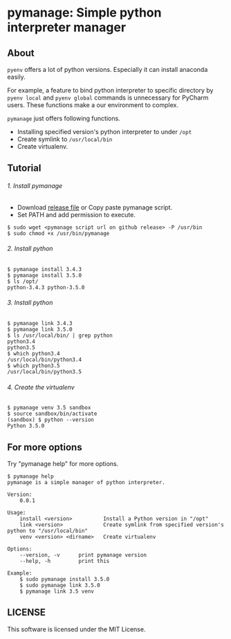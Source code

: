 # pymanage: Simple python interpreter manager

## About

`pyenv` offers a lot of python versions.
Especially it can install anaconda easily.

For example, a feature to bind python interpreter to specific directory
by `pyenv local` and `pyenv global` commands is unnecessary for PyCharm users.
These functions make a our environment to complex.

`pymanage` just offers following functions.

- Installing specified version's python interpreter to under `/opt`
- Create symlink to `/usr/local/bin`
- Create virtualenv.


## Tutorial

###### 1. Install pymanage

- Download [release file](https://github.com/c-bata/pymanage/releases) or Copy paste pymanage script.
- Set PATH and add permission to execute.

```
$ sudo wget <pymanage script url on github release> -P /usr/bin
$ sudo chmod +x /usr/bin/pymanage
```

###### 2. Install python

```
$ pymanage install 3.4.3
$ pymanage install 3.5.0
$ ls /opt/
python-3.4.3 python-3.5.0
```

###### 3. Install python

```
$ pymanage link 3.4.3
$ pymanage link 3.5.0
$ ls /usr/local/bin/ | grep python
python3.4
python3.5
$ which python3.4
/usr/local/bin/python3.4
$ which python3.5
/usr/local/bin/python3.5
```

###### 4. Create the virtualenv

```
$ pymanage venv 3.5 sandbox
$ source sandbox/bin/activate
(sandbox) $ python --version
Python 3.5.0
```

## For more options

Try "pymanage help" for more options.

```
$ pymanage help
pymanage is a simple manager of python interpreter.

Version:
    0.0.1

Usage:
    install <version>          Install a Python version in "/opt"
    link <version>             Create symlink from specified version's python to "/usr/local/bin"
    venv <version> <dirname>   Create virtualenv

Options:
    --version, -v      print pymanage version
    --help, -h         print this

Example:
    $ sudo pymanage install 3.5.0
    $ sudo pymanage link 3.5.0
    $ pymanage link 3.5 venv
```

## LICENSE

This software is licensed under the MIT License.


